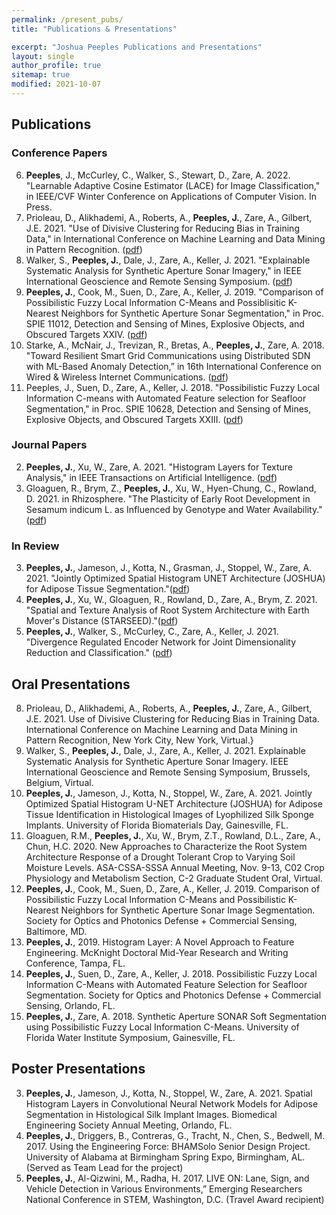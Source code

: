 ```yaml
---
permalink: /present_pubs/
title: "Publications & Presentations"

excerpt: "Joshua Peeples Publications and Presentations"
layout: single
author_profile: true
sitemap: true
modified: 2021-10-07
---  
```



## Publications

### Conference Papers
6. **Peeples**, J., McCurley, C., Walker, S., Stewart, D., Zare, A. 2022. "Learnable Adaptive Cosine Estimator (LACE) for Image Classification," in IEEE/CVF Winter Conference on Applications of Computer Vision. In Press.
5. Prioleau, D., Alikhademi, A., Roberts, A., **Peeples, J.**, Zare, A., Gilbert, J.E. 2021. "Use of Divisive Clustering for Reducing Bias in Training Data," in  International Conference on Machine Learning and Data Mining in Pattern Recognition. ([pdf](http://www.ibai-publishing.org/html/proceedings_2021/pdf/proceedings_book_MLDM_2021.pdf))
4. Walker, S., **Peeples, J.**, Dale, J., Zare, A., Keller, J. 2021. "Explainable Systematic Analysis for Synthetic Aperture Sonar Imagery," in IEEE International Geoscience and Remote Sensing Symposium. ([pdf](https://arxiv.org/abs/2101.03134))
3. **Peeples, J.**, Cook, M., Suen, D., Zare, A., Keller, J. 2019. "Comparison of Possibilistic Fuzzy Local Information C-Means and Possiblisitic K-Nearest Neighbors for Synthetic Aperture Sonar Segmentation," in Proc. SPIE 11012, Detection and Sensing of Mines, Explosive Objects, and Obscured Targets XXIV. ([pdf](https://www.spiedigitallibrary.org/conference-proceedings-of-spie/11012/110120T/Comparison-of-possibilistic-fuzzy-local-information-C-means-and-possibilistic/10.1117/12.2519484.short?SSO=1))
2. Starke, A., McNair, J., Trevizan, R., Bretas, A., **Peeples, J.**, Zare, A. 2018. "Toward Resilient Smart Grid Communications using Distributed SDN with ML-Based Anomaly Detection,” in  16th International Conference on Wired & Wireless Internet Communications. ([pdf](https://link.springer.com/chapter/10.1007/978-3-030-02931-9_7))
1. Peeples, J., Suen, D., Zare, A., Keller, J. 2018. "Possibilistic Fuzzy Local Information C-means with Automated Feature selection for Seafloor Segmentation," in Proc. SPIE 10628, Detection and Sensing of Mines, Explosive Objects, and Obscured Targets XXIII. ([pdf](https://www.spiedigitallibrary.org/conference-proceedings-of-spie/10628/2305178/Possibilistic-fuzzy-local-information-C-means-with-automated-feature-selection/10.1117/12.2305178.short))

### Journal Papers
2. **Peeples, J.**, Xu, W., Zare, A. 2021. "Histogram Layers for Texture Analysis," in IEEE Transactions on Artificial Intelligence. ([pdf](https://arxiv.org/pdf/2001.00215.pdf))
1.  Gloaguen, R., Brym, Z., **Peeples, J.**, Xu, W., Hyen-Chung, C., Rowland, D. 2021. in Rhizosphere. "The Plasticity of Early Root Development in Sesamum indicum L. as Influenced by Genotype and Water Availability." ([pdf](https://www.sciencedirect.com/science/article/abs/pii/S2452219821001531?via\%3Dihub))

### In Review
3. **Peeples, J.**, Jameson, J., Kotta, N., Grasman, J., Stoppel, W., Zare, A. 2021. "Jointly Optimized Spatial Histogram UNET Architecture (JOSHUA) for Adipose Tissue Segmentation."([pdf](https://www.biorxiv.org/content/10.1101/2021.11.22.469463))
2. **Peeples, J.**, Xu, W., Gloaguen, R., Rowland, D., Zare, A., Brym, Z. 2021. "Spatial and Texture Analysis of Root System Architecture with Earth Mover's Distance (STARSEED)."([pdf](https://www.biorxiv.org/content/10.1101/2021.08.31.458446))
1. **Peeples, J.**, Walker, S., McCurley, C., Zare, A., Keller, J. 2021. "Divergence Regulated Encoder Network for Joint Dimensionality Reduction and Classification." ([pdf](https://arxiv.org/pdf/2012.15764.pdf))

## Oral Presentations
8. Prioleau, D., Alikhademi, A., Roberts, A., **Peeples, J.**, Zare, A., Gilbert, J.E. 2021. Use of Divisive Clustering for Reducing Bias in Training Data. International Conference on Machine Learning and Data Mining in Pattern Recognition, New York City, New York, Virtual.}
7. Walker, S., **Peeples, J.**, Dale, J., Zare, A., Keller, J. 2021. Explainable Systematic Analysis for Synthetic Aperture Sonar Imagery. IEEE International Geoscience and Remote Sensing Symposium, Brussels, Belgium, Virtual.
6. **Peeples, J.**, Jameson, J., Kotta, N., Stoppel, W., Zare, A. 2021. Jointly Optimized Spatial Histogram U-NET Architecture (JOSHUA) for Adipose Tissue Identification in Histological Images of Lyophilized Silk Sponge Implants. University of Florida Biomaterials Day, Gainesville, FL.
5. Gloaguen, R.M., **Peeples, J.**, Xu, W., Brym, Z.T., Rowland, D.L., Zare, A., Chun, H.C. 2020. New Approaches to Characterize the Root System Architecture Response of a Drought Tolerant Crop to Varying Soil Moisture Levels. ASA-CSSA-SSSA Annual Meeting, Nov. 9-13, C02 Crop Physiology and Metabolism Section, C-2 Graduate Student Oral, Virtual.
4. **Peeples, J.**, Cook, M., Suen, D., Zare, A., Keller, J. 2019. Comparison of Possibilistic Fuzzy Local Information C-Means and Possibilistic K-Nearest Neighbors for Synthetic Aperture Sonar Image Segmentation. Society for Optics and Photonics Defense + Commercial Sensing, Baltimore, MD.
3. **Peeples, J.**, 2019. Histogram Layer: A Novel Approach to Feature Engineering. McKnight Doctoral Mid-Year Research and Writing Conference, Tampa, FL.
2. **Peeples, J.**, Suen, D., Zare, A., Keller, J. 2018. Possibilistic Fuzzy Local Information C-Means with Automated Feature Selection for Seafloor Segmentation. Society for Optics and Photonics Defense + Commercial Sensing, Orlando, FL.
1. **Peeples, J.**, Zare, A. 2018. Synthetic Aperture SONAR Soft Segmentation using Possibilistic Fuzzy Local Information C-Means. University of Florida Water Institute Symposium, Gainesville, FL.

## Poster Presentations
3. **Peeples, J.**, Jameson, J., Kotta, N., Stoppel, W., Zare, A. 2021. Spatial Histogram Layers in Convolutional Neural Network Models for Adipose Segmentation in Histological Silk Implant Images. Biomedical Engineering Society Annual Meeting, Orlando, FL.
2. **Peeples, J.**, Driggers, B., Contreras, G., Tracht, N., Chen, S., Bedwell, M. 2017. Using the Engineering Force: BHAMSolo Senior Design Project. University of Alabama at Birmingham Spring Expo, Birmingham, AL. (Served as Team Lead for the project)
1. **Peeples, J.**, Al-Qizwini, M., Radha, H. 2017. LIVE ON: Lane, Sign, and Vehicle Detection in Various Environments,” Emerging Researchers National Conference in STEM, Washington, D.C. (Travel Award recipient)


